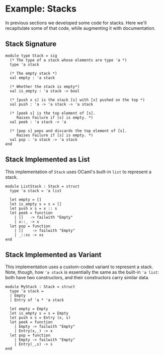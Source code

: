# Example: Stacks

In previous sections we developed some code for stacks.  Here we'll
recapitulate some of that code, while augmenting it with documentation.

## Stack Signature

```
module type Stack = sig
  (* The type of a stack whose elements are type 'a *)
  type 'a stack
  
  (* The empty stack *)
  val empty : 'a stack

  (* Whether the stack is empty*)
  val is_empty : 'a stack -> bool

  (* [push x s] is the stack [s] with [x] pushed on the top *)
  val push : 'a -> 'a stack -> 'a stack
  
  (* [peek s] is the top element of [s]. 
     Raises Failure if [s] is empty. *)
  val peek : 'a stack -> 'a

  (* [pop s] pops and discards the top element of [s]. 
     Raises Failure if [s] is empty. *)
  val pop : 'a stack -> 'a stack
end
```

## Stack Implemented as List

This implementation of `Stack` uses OCaml's built-in `list` 
to represent a stack.

```
module ListStack : Stack = struct
  type 'a stack = 'a list
  
  let empty = []
  let is_empty s = s = []
  let push x s = x :: s
  let peek = function 
    | []   -> failwith "Empty"
    | x::_ -> x
  let pop = function 
    | []    -> failwith "Empty"
    | _::xs -> xs
end
```

## Stack Implemented as Variant

This implementation uses a custom-coded variant to represent
a stack.  Note, though, how `'a stack` is essentially the
same as the built-in `'a list`:  both have two constructors,
and their constructors carry similar data.

```
module MyStack : Stack = struct
  type 'a stack = 
  | Empty 
  | Entry of 'a * 'a stack
  
  let empty = Empty
  let is_empty s = s = Empty
  let push x s = Entry (x, s)
  let peek = function
    | Empty -> failwith "Empty"
    | Entry(x,_) -> x
  let pop = function
    | Empty -> failwith "Empty"
    | Entry(_,s) -> s
end
```
